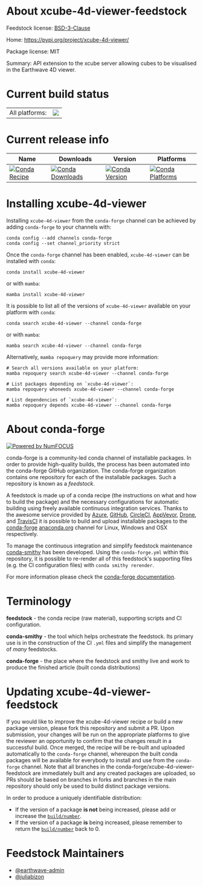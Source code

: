 About xcube-4d-viewer-feedstock
===============================

Feedstock license: [BSD-3-Clause](https://github.com/conda-forge/xcube-4d-viewer-feedstock/blob/main/LICENSE.txt)

Home: https://pypi.org/project/xcube-4d-viewer/

Package license: MIT

Summary: API extension to the xcube server allowing cubes to be visualised in the Earthwave 4D viewer.

Current build status
====================


<table><tr><td>All platforms:</td>
    <td>
      <a href="https://dev.azure.com/conda-forge/feedstock-builds/_build/latest?definitionId=20057&branchName=main">
        <img src="https://dev.azure.com/conda-forge/feedstock-builds/_apis/build/status/xcube-4d-viewer-feedstock?branchName=main">
      </a>
    </td>
  </tr>
</table>

Current release info
====================

| Name | Downloads | Version | Platforms |
| --- | --- | --- | --- |
| [![Conda Recipe](https://img.shields.io/badge/recipe-xcube--4d--viewer-green.svg)](https://anaconda.org/conda-forge/xcube-4d-viewer) | [![Conda Downloads](https://img.shields.io/conda/dn/conda-forge/xcube-4d-viewer.svg)](https://anaconda.org/conda-forge/xcube-4d-viewer) | [![Conda Version](https://img.shields.io/conda/vn/conda-forge/xcube-4d-viewer.svg)](https://anaconda.org/conda-forge/xcube-4d-viewer) | [![Conda Platforms](https://img.shields.io/conda/pn/conda-forge/xcube-4d-viewer.svg)](https://anaconda.org/conda-forge/xcube-4d-viewer) |

Installing xcube-4d-viewer
==========================

Installing `xcube-4d-viewer` from the `conda-forge` channel can be achieved by adding `conda-forge` to your channels with:

```
conda config --add channels conda-forge
conda config --set channel_priority strict
```

Once the `conda-forge` channel has been enabled, `xcube-4d-viewer` can be installed with `conda`:

```
conda install xcube-4d-viewer
```

or with `mamba`:

```
mamba install xcube-4d-viewer
```

It is possible to list all of the versions of `xcube-4d-viewer` available on your platform with `conda`:

```
conda search xcube-4d-viewer --channel conda-forge
```

or with `mamba`:

```
mamba search xcube-4d-viewer --channel conda-forge
```

Alternatively, `mamba repoquery` may provide more information:

```
# Search all versions available on your platform:
mamba repoquery search xcube-4d-viewer --channel conda-forge

# List packages depending on `xcube-4d-viewer`:
mamba repoquery whoneeds xcube-4d-viewer --channel conda-forge

# List dependencies of `xcube-4d-viewer`:
mamba repoquery depends xcube-4d-viewer --channel conda-forge
```


About conda-forge
=================

[![Powered by
NumFOCUS](https://img.shields.io/badge/powered%20by-NumFOCUS-orange.svg?style=flat&colorA=E1523D&colorB=007D8A)](https://numfocus.org)

conda-forge is a community-led conda channel of installable packages.
In order to provide high-quality builds, the process has been automated into the
conda-forge GitHub organization. The conda-forge organization contains one repository
for each of the installable packages. Such a repository is known as a *feedstock*.

A feedstock is made up of a conda recipe (the instructions on what and how to build
the package) and the necessary configurations for automatic building using freely
available continuous integration services. Thanks to the awesome service provided by
[Azure](https://azure.microsoft.com/en-us/services/devops/), [GitHub](https://github.com/),
[CircleCI](https://circleci.com/), [AppVeyor](https://www.appveyor.com/),
[Drone](https://cloud.drone.io/welcome), and [TravisCI](https://travis-ci.com/)
it is possible to build and upload installable packages to the
[conda-forge](https://anaconda.org/conda-forge) [anaconda.org](https://anaconda.org/)
channel for Linux, Windows and OSX respectively.

To manage the continuous integration and simplify feedstock maintenance
[conda-smithy](https://github.com/conda-forge/conda-smithy) has been developed.
Using the ``conda-forge.yml`` within this repository, it is possible to re-render all of
this feedstock's supporting files (e.g. the CI configuration files) with ``conda smithy rerender``.

For more information please check the [conda-forge documentation](https://conda-forge.org/docs/).

Terminology
===========

**feedstock** - the conda recipe (raw material), supporting scripts and CI configuration.

**conda-smithy** - the tool which helps orchestrate the feedstock.
                   Its primary use is in the construction of the CI ``.yml`` files
                   and simplify the management of *many* feedstocks.

**conda-forge** - the place where the feedstock and smithy live and work to
                  produce the finished article (built conda distributions)


Updating xcube-4d-viewer-feedstock
==================================

If you would like to improve the xcube-4d-viewer recipe or build a new
package version, please fork this repository and submit a PR. Upon submission,
your changes will be run on the appropriate platforms to give the reviewer an
opportunity to confirm that the changes result in a successful build. Once
merged, the recipe will be re-built and uploaded automatically to the
`conda-forge` channel, whereupon the built conda packages will be available for
everybody to install and use from the `conda-forge` channel.
Note that all branches in the conda-forge/xcube-4d-viewer-feedstock are
immediately built and any created packages are uploaded, so PRs should be based
on branches in forks and branches in the main repository should only be used to
build distinct package versions.

In order to produce a uniquely identifiable distribution:
 * If the version of a package **is not** being increased, please add or increase
   the [``build/number``](https://docs.conda.io/projects/conda-build/en/latest/resources/define-metadata.html#build-number-and-string).
 * If the version of a package **is** being increased, please remember to return
   the [``build/number``](https://docs.conda.io/projects/conda-build/en/latest/resources/define-metadata.html#build-number-and-string)
   back to 0.

Feedstock Maintainers
=====================

* [@earthwave-admin](https://github.com/earthwave-admin/)
* [@juliabizon](https://github.com/juliabizon/)

